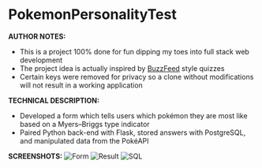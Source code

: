 # PokemonPersonalityTest


**AUTHOR NOTES:**
* This is a project 100% done for fun dipping my toes into full stack web development
* The project idea is actually inspired by [BuzzFeed](
https://www.buzzfeed.com/tag/which-character-are-you) style quizzes
* Certain keys were removed for privacy so a clone without modifications will not result in a working application 


**TECHNICAL DESCRIPTION:**
* Developed a form which tells users which pokémon they are most like based on a Myers–Briggs type indicator 
* Paired Python back-end with Flask, stored answers with PostgreSQL, and manipulated data from the PokéAPI

**SCREENSHOTS:**
![Form](https://github.com/aidanandrucyk/PokemonPersonalityTest/blob/master/img/form.png)
![Result](https://github.com/aidanandrucyk/PokemonPersonalityTest/blob/master/img/result.png)
![SQL](https://github.com/aidanandrucyk/PokemonPersonalityTest/blob/master/img/pgadmin.png)
